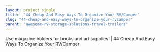 ```yaml
---
layout: project_single
title:  "44 Cheap And Easy Ways To Organize Your RV/Camper"
slug: "44-cheap-and-easy-ways-to-organize-your-rvcamper"
parent: "awesome-rv-storage-solutions-travel-trailers"
---
```

Use magazine holders for books and art supplies. | 44 Cheap And Easy Ways To Organize Your RV/Camper